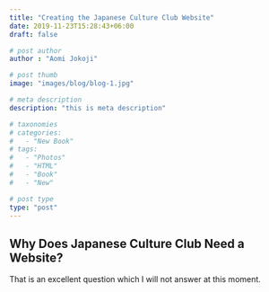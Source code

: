 ```yaml
---
title: "Creating the Japanese Culture Club Website"
date: 2019-11-23T15:28:43+06:00
draft: false

# post author
author : "Aomi Jokoji"

# post thumb
image: "images/blog/blog-1.jpg"

# meta description
description: "this is meta description"

# taxonomies
# categories: 
#   - "New Book"
# tags:
#   - "Photos"
#   - "HTML"
#   - "Book"
#   - "New"

# post type
type: "post"
---
```

## Why Does Japanese Culture Club Need a Website?
That is an excellent question which I will not answer at this moment.